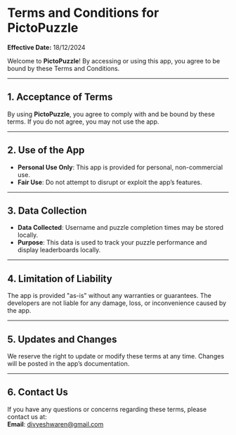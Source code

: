 # Terms and Conditions for PictoPuzzle

**Effective Date:** 18/12/2024

Welcome to **PictoPuzzle**! By accessing or using this app, you agree to be bound by these Terms and Conditions.

---

## 1. Acceptance of Terms  
By using **PictoPuzzle**, you agree to comply with and be bound by these terms. If you do not agree, you may not use the app.

---

## 2. Use of the App  
- **Personal Use Only**: This app is provided for personal, non-commercial use.  
- **Fair Use**: Do not attempt to disrupt or exploit the app’s features.  

---

## 3. Data Collection  
- **Data Collected**: Username and puzzle completion times may be stored locally.  
- **Purpose**: This data is used to track your puzzle performance and display leaderboards locally.  

---

## 4. Limitation of Liability  
The app is provided "as-is" without any warranties or guarantees. The developers are not liable for any damage, loss, or inconvenience caused by the app.

---

## 5. Updates and Changes  
We reserve the right to update or modify these terms at any time. Changes will be posted in the app’s documentation.

---

## 6. Contact Us  
If you have any questions or concerns regarding these terms, please contact us at:  
**Email**: divyeshwaren@gmail.com 
